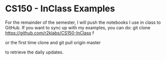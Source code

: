 # CS150 - InClass Examples
For the remainder of the semester, I will push the notebooks I use in class to GitHub. If you want to sync up with my examples, you can do:
    git clone https://github.com/r2klabs/CS150-InClass f

or the first time clone and 
    git pull origin master 

to retrieve the daily updates.